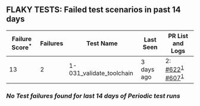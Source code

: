 ## FLAKY TESTS: Failed test scenarios in past 14 days
| Failure Score<sup>*</sup> | Failures | Test Name | Last Seen | PR List and Logs 
|---|---|---|---|---|
| 13 | 2 | 1-031_validate_toolchain  | 3 days ago | 2: [#622](https://github.com/redhat-developer/gitops-operator/pull/622)<sup>[1](https://storage.googleapis.com/origin-ci-test/pr-logs/pull/redhat-developer_gitops-operator/622/pull-ci-redhat-developer-gitops-operator-master-v4.13-kuttl-parallel/1726881505587761152/build-log.txt)</sup> [#607](https://github.com/redhat-developer/gitops-operator/pull/607)<sup>[1](https://storage.googleapis.com/origin-ci-test/pr-logs/pull/redhat-developer_gitops-operator/607/pull-ci-redhat-developer-gitops-operator-master-v4.13-kuttl-parallel/1727954364129087491/build-log.txt)</sup> 

### *No Test failures found for last 14 days of __Periodic__ test runs*

